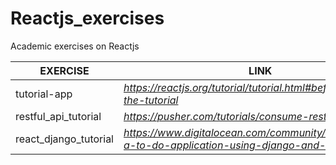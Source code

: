 # Reactjs_exercises
Academic exercises on Reactjs 

|  **EXERCISE** 	            | **LINK**	|
|---	                        |------	|
|   tutorial-app	            | _https://reactjs.org/tutorial/tutorial.html#before-we-start-the-tutorial_     	|
|   restful_api_tutorial	    |   _https://pusher.com/tutorials/consume-restful-api-react/_   	|
|   react_django_tutorial	    |   _https://www.digitalocean.com/community/tutorials/build-a-to-do-application-using-django-and-react_   	|
